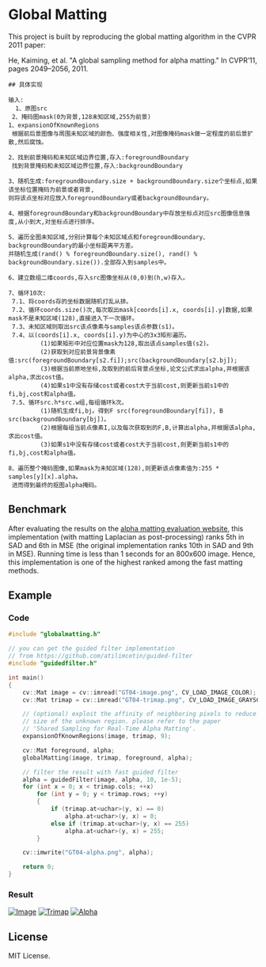 # Global Matting

This project is built by reproducing the global matting algorithm in the CVPR 2011 paper: 

He, Kaiming, et al. "A global sampling method for alpha matting." In CVPR’11, pages 2049–2056, 2011.

    ## 具体实现

    输入:
      1、原图src
     2、掩码图mask(0为背景,128未知区域,255为前景)
    1、expansionOfKnownRegions
     根据前后景图像与周围未知区域的颜色、强度相关性,对图像掩码mask做一定程度的前后景扩散,然后腐蚀。

    2、找到前景掩码和未知区域边界位置,存入:foregroundBoundary
     找到背景掩码和未知区域边界位置,存入:backgroundBoundary

    3、随机生成:foregroundBoundary.size + backgroundBoundary.size个坐标点,如果该坐标位置掩码为前景或者背景,
    则将该点坐标对应放入foregroundBoundary或者backgroundBoundary。

    4、根据foregroundBoundary和backgroundBoundary中存放坐标点对应src图像信息强度,从小到大,对坐标点进行排序。

    5、遍历全图未知区域,分别计算每个未知区域点和foregroundBoundary、backgroundBoundary的最小坐标距离平方差。
    并随机生成(rand() % foregroundBoundary.size(), rand() % backgroundBoundary.size()).全部存入到samples中。 

    6、建立数组二维coords,存入src图像坐标从(0,0)到(h,w)存入。

    7、循环10次:
     7.1、将coords存的坐标数据随机打乱从排。
     7.2、循环coords.size()次,每次取出mask[coords[i].x, coords[i].y]数据,如果mask不是未知区域(128),直接进入下一次循环。
     7.3、未知区域则取出src该点像素与samples该点参数(s1)。
     7.4、以(coords[i].x, coords[i].y)为中心的3x3矩形遍历。
             (1)如果矩形中对应位置mask为128,取出该点samples值(s2)。
             (2)获取到对应前景背景像素值:src(foregroundBoundary[s2.fi]);src(backgroundBoundary[s2.bj]);
             (3)根据当前原地坐标,及取到的前后背景点坐标,论文公式求出alpha,并根据该alpha,求出cost值。
             (4)如果s1中没有存储cost或者cost大于当前cost,则更新当前s1中的fi,bj,cost和alpha值。		   
     7.5、循环src.h*src.w组,每组循环k次。
             (1)随机生成fi,bj。得到F src(foregroundBoundary[fi]), B src(backgroundBoundary[bj])。
             (2)根据每组当前点像素I,以及每次获取到的F,B,计算出alpha,并根据该alpha,求出cost值。
             (3)如果s1中没有存储cost或者cost大于当前cost,则更新当前s1中的fi,bj,cost和alpha值。	   

    8、遍历整个掩码图像,如果mask为未知区域(128),则更新该点像素值为:255 * samples[y][x].alpha。
     进而得到最终的抠图alpha掩码。



## Benchmark

After evaluating the results on the [alpha matting evaluation website](http://alphamatting.com/), this implementation (with matting Laplacian as post-processing) ranks 5th in SAD and 6th in MSE (the original implementation ranks 10th in SAD and 9th in MSE). Running time is less than 1 seconds for an 800x600 image.  Hence, this implementation is one of the highest ranked among the fast matting methods.


## Example

### Code

```c++
#include "globalmatting.h"

// you can get the guided filter implementation
// from https://github.com/atilimcetin/guided-filter
#include "guidedfilter.h"

int main()
{
    cv::Mat image = cv::imread("GT04-image.png", CV_LOAD_IMAGE_COLOR);
    cv::Mat trimap = cv::imread("GT04-trimap.png", CV_LOAD_IMAGE_GRAYSCALE);

    // (optional) exploit the affinity of neighboring pixels to reduce the 
    // size of the unknown region. please refer to the paper
    // 'Shared Sampling for Real-Time Alpha Matting'.
    expansionOfKnownRegions(image, trimap, 9);

    cv::Mat foreground, alpha;
    globalMatting(image, trimap, foreground, alpha);

    // filter the result with fast guided filter
    alpha = guidedFilter(image, alpha, 10, 1e-5);
    for (int x = 0; x < trimap.cols; ++x)
        for (int y = 0; y < trimap.rows; ++y)
        {
            if (trimap.at<uchar>(y, x) == 0)
                alpha.at<uchar>(y, x) = 0;
            else if (trimap.at<uchar>(y, x) == 255)
                alpha.at<uchar>(y, x) = 255;
        }

    cv::imwrite("GT04-alpha.png", alpha);

    return 0;
}
```

### Result

[![Image](http://atilimcetin.com/global-matting/GT04-image_small.png)](http://atilimcetin.com/global-matting/GT04-image.png)
[![Trimap](http://atilimcetin.com/global-matting/GT04-trimap_small.png)](http://atilimcetin.com/global-matting/GT04-trimap.png)
[![Alpha](http://atilimcetin.com/global-matting/GT04-alpha_small.png)](http://atilimcetin.com/global-matting/GT04-alpha.png)


## License

MIT License.


